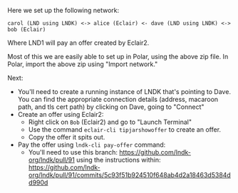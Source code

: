 Here we set up the following network:

`carol (LND using LNDK) <-> alice (Eclair) <- dave (LND using LNDK) <-> bob (Eclair)`

Where LND1 will pay an offer created by Eclair2.

Most of this we are easily able to set up in Polar, using the above zip file. In Polar, import the above zip using "Import network."

Next:
- You'll need to create a running instance of LNDK that's pointing to Dave. You can find the appropriate connection details (address, macaroon path, and tls cert path) by clicking on Dave, going to "Connect" 
- Create an offer using Eclair2:
	- Right click on `Bob` (Eclair2) and go to "Launch Terminal"
	- Use the command `eclair-cli tipjarshowoffer` to create an offer. 
	- Copy the offer it spits out.
- Pay the offer using `lndk-cli pay-offer` command:
	- You'll need to use this branch: https://github.com/lndk-org/lndk/pull/91 using the instructions within: https://github.com/lndk-org/lndk/pull/91/commits/5c93f51b924510f648ab4d2a18463d5384dd990d

